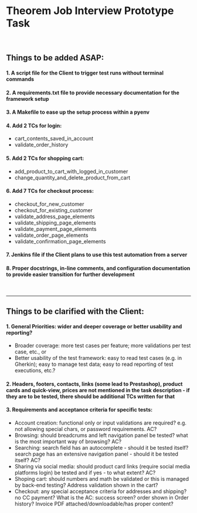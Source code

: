# Theorem Job Interview Prototype Task
<br/>

## Things to be added ASAP:
#### 1. A script file for the Client to trigger test runs without terminal commands
#### 2. A requirements.txt file to provide necessary documentation for the framework setup
#### 3. A Makefile to ease up the setup process within a pyenv
#### 4. Add 2 TCs for login:
- cart_contents_saved_in_account
- validate_order_history
#### 5. Add 2 TCs for shopping cart:
- add_product_to_cart_with_logged_in_customer
- change_quantity_and_delete_product_from_cart
#### 6. Add 7 TCs for checkout process:
- checkout_for_new_customer
- checkout_for_existing_customer
- validate_address_page_elements
- validate_shipping_page_elements
- validate_payment_page_elements
- validate_order_page_elements
- validate_confirmation_page_elements
#### 7. Jenkins file if the Client plans to use this test automation from a server
#### 8. Proper docstrings, in-line comments, and configuration documentation to provide easier transition for further development
<br/>

---
## Things to be clarified with the Client:
#### 1. General Priorities: wider and deeper coverage or better usability and reporting?
- Broader coverage: more test cases per feature; more validations per test case, etc., or
- Better usability of the test framework: easy to read test cases (e.g. in Gherkin); easy to manage test data; easy to read reporting of test executions, etc.?
#### 2. Headers, footers, contacts, links (some lead to Prestashop), product cards and quick-view, prices are not mentioned in the task description - if they are to be tested, there should be additional TCs written for that
#### 3. Requirements and acceptance criteria for specific tests:
- Account creation: functional only or input validations are required? e.g. not allowing special chars, or password requirements. AC?
- Browsing: should breadcrums and left navigation panel be tested? what is the most important way of browsing? AC?
- Searching: search field has an autocomplete - should it be tested itself? search page has an extensive navigation panel - should it be tested itself? AC?
- Sharing via social media: should product card links (require social media platforms login) be tested and if yes - to what extent? AC?
- Shoping cart: should numbers and math be validated or this is managed by back-end testing? Address validation shown in the cart?
- Checkout: any special acceptance criteria for addresses and shipping? no CC payment? What is the AC: success screen? order shown in Order history? Invoice PDF attached/downloadable/has proper content?
